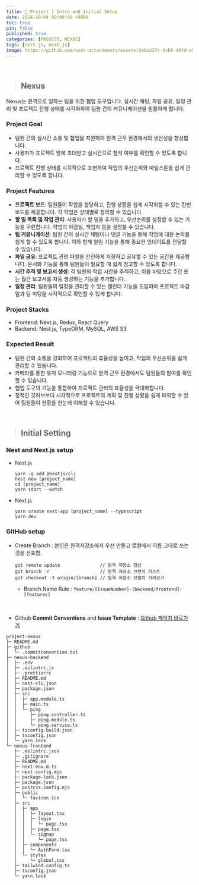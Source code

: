 ```yaml
---
title: 🚀 Project | Intro and Initial Setup
date: 2024-10-04 00:00:00 +0800
toc: true
pin: false
published: true
categories: [PROJECT, NEXUS]
tags: [nest.js, next.js]
image: https://github.com/user-attachments/assets/2eba227c-8cb5-49fd-a564-f23b82d156f5
---
```


<br>

> ## Nexus

Nexus는 원격으로 일하는 팀을 위한 협업 도구입니다. 실시간 채팅, 파일 공유, 일정 관리 및 프로젝트 진행 상태를 시각화하여 팀원 간의 커뮤니케이션을 원활하게 합니다.

### Project Goal

- 팀원 간의 실시간 소통 및 협업을 지원하여 원격 근무 환경에서의 생산성을 향상합니다.
- 사용자가 프로젝트 방에 초대받고 실시간으로 참석 여부를 확인할 수 있도록 합니다.
- 프로젝트 진행 상태를 시각적으로 표현하여 작업의 우선순위와 마일스톤을 쉽게 관리할 수 있도록 합니다.

### Project Features

- **프로젝트 보드**: 팀원들이 작업을 할당하고, 진행 상황을 쉽게 시각화할 수 있는 칸반 보드를 제공합니다. 각 작업은 상태별로 정리할 수 있습니다.
- **할 일 목록 및 작업 관리**: 사용자가 할 일을 추가하고, 우선순위를 설정할 수 있는 기능을 구현합니다. 작업의 마감일, 책임자 등을 설정할 수 있습니다.
- **팀 커뮤니케이션**: 팀원 간의 실시간 채팅이나 댓글 기능을 통해 작업에 대한 논의를 쉽게 할 수 있도록 합니다. 이와 함께 알림 기능을 통해 중요한 업데이트를 전달할 수 있습니다.
- **파일 공유**: 프로젝트 관련 파일을 안전하게 저장하고 공유할 수 있는 공간을 제공합니다. 문서화 기능을 통해 팀원들이 필요할 때 쉽게 참고할 수 있도록 합니다.
- **시간 추적 및 보고서 생성**: 각 팀원의 작업 시간을 추적하고, 이를 바탕으로 주간 또는 월간 보고서를 자동 생성하는 기능을 추가합니다.
- **일정 관리**: 팀원들의 일정을 관리할 수 있는 캘린더 기능을 도입하여 프로젝트 마감일과 팀 미팅을 시각적으로 확인할 수 있게 합니다.

### Project Stacks

- Frontend: Next.js, Redux, React Query
- Backend: Nest.js, TypeORM, MySQL, AWS S3


### Expected Result

- 팀원 간의 소통을 강화하여 프로젝트의 효율성을 높이고, 작업의 우선순위를 쉽게 관리할 수 있습니다.
- 카메라를 통한 유저 모니터링 기능으로 원격 근무 환경에서도 팀원들의 참여를 확인할 수 있습니다.
- 협업 도구의 기능을 통합하여 프로젝트 관리의 효율성을 극대화합니다.
- 정적인 깃허브보다 시각적으로 프로젝트의 계획 및 진행 상황을 쉽게 파악할 수 있어 팀원들이 현황을 한눈에 이해할 수 있습니다.


<br>

> ## Initial Setting

### Nest and Next.js setup

- Nest.js
    ``` shell
    yarn -g add @nestjs/cli
    nest new [project_name]
    cd [project_name]
    yarn start --watch
    ```

- Next.js
    ``` shell
    yarn create next-app [project_name] --typescript
    yarn dev
    ```

### GitHub setup

- Create Branch : 본인은 원격저장소에서 우선 만들고 로컬에서 이름 그대로 쓰는 것을 선호함.

    ``` shell
    git remote update               // 원격 저장소 갱신
    git branch -r                   // 원격 저장소 브랜치 리스트
    git checkout -t origin/[branch] // 원격 저장소 브랜치 가져오기
    ```

    - Branch Name Rule : `feature/[IssueNumber]-[backend/frontend]-[features]`

<br>

- Github **Commit Conventions** and **Issue Template** : [Github 페이지 바로가기](https://jng-su.github.io/posts/Commit-Message-Convention/)

```
project-nexus
├─ README.md
├─ github
│  └─ .commitconvention.txt
├─ nexus-backend
│  ├─ .env
│  ├─ .eslintrc.js
│  ├─ .prettierrc
│  ├─ README.md
│  ├─ nest-cli.json
│  ├─ package.json
│  ├─ src
│  │  ├─ app.module.ts
│  │  ├─ main.ts
│  │  └─ ping
│  │     ├─ ping.controller.ts
│  │     ├─ ping.module.ts
│  │     └─ ping.service.ts
│  ├─ tsconfig.build.json
│  ├─ tsconfig.json
│  └─ yarn.lock
└─ nexus-frontend
   ├─ .eslintrc.json
   ├─ .gitignore
   ├─ README.md
   ├─ next-env.d.ts
   ├─ next.config.mjs
   ├─ package-lock.json
   ├─ package.json
   ├─ postcss.config.mjs
   ├─ public
   │  └─ favicon.ico
   ├─ src
   │  ├─ app
   │  │  ├─ layout.tsx
   │  │  ├─ login
   │  │  │  └─ page.tsx
   │  │  ├─ page.tsx
   │  │  └─ signup
   │  │     └─ page.tsx
   │  ├─ components
   │  │  └─ AuthForm.tsx
   │  └─ styles
   │     └─ global.css
   ├─ tailwind.config.ts
   ├─ tsconfig.json
   └─ yarn.lock
```
